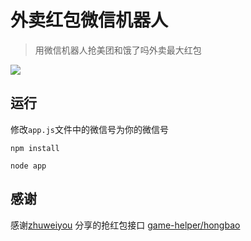 # 外卖红包微信机器人

> 用微信机器人抢美团和饿了吗外卖最大红包

![](http://ovs5x36k4.bkt.clouddn.com/QQ20180227-0.png)
## 运行
修改`app.js`文件中的微信号为你的微信号
```
npm install

node app
```

## 感谢

感谢[zhuweiyou](https://github.com/zhuweiyou) 分享的抢红包接口
[game-helper/hongbao](https://github.com/game-helper/hongbao)
